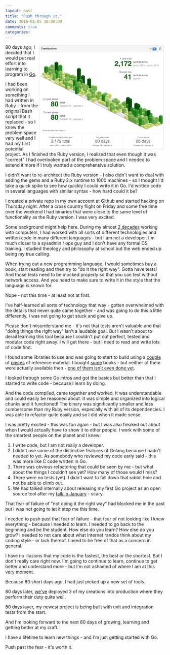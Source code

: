 ```yaml
---
layout: post
title: "Push through it."
date: 2016-01-05 10:00:00
comments: true
categories:
---
```


<img src="/public/images/80.jpg" align="right" width="400" />

80 days ago, I decided that I would put real effort into learning to program in [Go](https://golang.org/).

I had been working on something I had written in Ruby - from the original Bash script that it replaced - so I knew the problem space very well and I had my first potential project. As I finished the Ruby version, I realized that even though it was "correct" I had overlooked part of the problem space and I needed to extend it more if I truly wanted a comprehensive solution.

I didn't want to re-architect the Ruby version - I also didn't want to deal with adding the gems and a Ruby 2.x runtime to 1000 machines - so I thought I'd take a quick spike to see how quickly I could write it in Go. I'd written code in several languages with similar syntax - how hard could it be?

I created a private repo in my own account at Github and started hacking on Thursday night. After a cross country flight on Friday and some free time over the weekend I had binaries that were close to the same level of functionality as the Ruby version. I was very excited.

Some background might help here. During my almost [2 decades](https://darron.froese.org/resume/) working with computers, I had worked with all sorts of different technologies and written code in many different languages - but I am not a developer. I'm much closer to a sysadmin / ops guy and I don't have any formal CS training. I studied theology and philosophy at school but the web ended up being my true calling.

When trying out a new programming language, I would sometimes buy a book, start reading and then try to "do it the right way". Gotta have tests! And those tests need to be mocked properly so that you can test without network access. And you need to make sure to write it in the style that the language is known for.

Nope - not this time - at least not at first.

I've half-learned all sorts of technology that way - gotten overwhelmed with the details that never quite came together - and was going to do this a little differently. I was not going to get stuck and give up.

Please don't misunderstand me - it's not that tests aren't valuable and that "doing things the right way" isn't a laudable goal. But I wasn't about to derail learning this tool because I couldn't put out perfect, tested and modular code right away. I will get there - but I need to read and write lots of code first.

I found some libraries to use and was going to start to build using a [couple](https://www.golang-book.com/books/intro) of [pieces](https://golang.org/pkg/) of reference material. I bought [some](https://www.manning.com/books/go-in-action) books - but neither of them were actually available then - [one of them isn't even done yet](https://www.manning.com/books/learn-go).

I looked through some Go intros and got the basics but better than that I started to write code - because I learn by doing.

And the code compiled, came together and worked. It was understandable and could easily be reasoned about. It was simple and organized into logical chunks and it functioned! The binary was significantly smaller and less cumbersome than my Ruby version, especially with all of its dependencies. I was able to refactor quite easily and so I did when it made sense.

I was pretty excited - this was fun again - but I was also freaked out about when I would actually have to show it to other people. I work with some of the smartest people on the planet and I knew:

1. I write code, but I am not really a developer.
2. I didn't use some of the distinctive features of Golang because I hadn't needed to yet. As somebody who reviewed my code early said - this was more like C code written in Go.
3. There was obvious refactoring that could be seen by me - but what about the things I couldn't see yet? How many of those would I miss?
4. There were no tests (yet). I didn't want to fall down that rabbit hole and not be able to climb out.
5. We had talked internally about releasing my first Go project as an open source tool after my [talk in January](https://www.socallinuxexpo.org/scale/14x/speakers/darron-froese) - scary.

That fear of failure of "not doing it the right way" had blocked me in the past but I was not going to let it stop me this time.

I needed to push past that fear of failure - that fear of not looking like I knew everything - because I needed to learn. I needed to go back to the beginning and be the student. How else do you learn? How else do you grow? I needed to not care about what Internet randos think about my coding style - or lack thereof. I need to be free of that as a concern in general.

I have no illusions that my code is the fastest, the best or the shortest. But I don't really care right now. I'm going to continue to learn, continue to get better and understand more - but I'm not ashamed of where I am at this very moment.

Because 80 short days ago, I had just picked up a new set of tools.

80 days later, [we've](https://www.datadoghq.com/) deployed 3 of my creations into production where they perform their duty quite well.

80 days layer, my newest project is being built with unit and integration tests from the start.

And I'm looking forward to the next 80 days of growing, learning and getting better at my craft.

I have a lifetime to learn new things - and I'm just getting started with Go.

Push past the fear - it's worth it.
